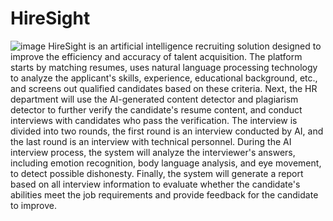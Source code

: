 # HireSight
![image](https://github.com/SHINE-six/HireSight/assets/91732305/163dbad2-c48f-4f83-8f90-3fd8c229aa34)
HireSight is an artificial intelligence recruiting solution designed to improve the efficiency and accuracy of talent acquisition. The platform starts by matching resumes, uses natural language processing technology to analyze the applicant's skills, experience, educational background, etc., and screens out qualified candidates based on these criteria. Next, the HR department will use the AI-generated content detector and plagiarism detector to further verify the candidate's resume content, and conduct interviews with candidates who pass the verification. The interview is divided into two rounds, the first round is an interview conducted by AI, and the last round is an interview with technical personnel. During the AI interview process, the system will analyze the interviewer's answers, including emotion recognition, body language analysis, and eye movement, to detect possible dishonesty. Finally, the system will generate a report based on all interview information to evaluate whether the candidate's abilities meet the job requirements and provide feedback for the candidate to improve.
